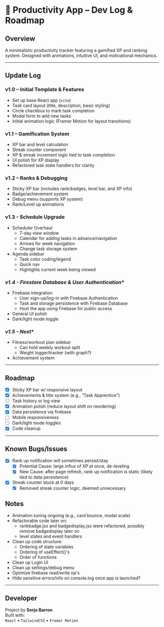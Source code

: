 # 🧠 Productivity App – Dev Log & Roadmap

## Overview
A minimalistic productivity tracker featuring a gamified XP and ranking system. Designed with animations, intuitive UI, and motivational mechanics.

---

## Update Log

### **v1.0 – Initial Template & Features**
- Set up base React app (`vite`)
- Task card layout (title, description, basic styling)
- Circle checkbox to mark task completion
- Modal form to add new tasks
- Initial animation logic (Framer Motion for layout transitions)

### **v1.1 – Gamification System**
- XP bar and level calculation
- Streak counter component
- XP & streak increment logic tied to task completion
- UI polish for XP display
- Refactored task state handlers for clarity

### **v1.2 – Ranks & Debugging**
- Sticky XP bar (includes rank/badges, level bar, and XP info)
- Badge/achievement system
- Debug menu (supports XP system)
- Rank/Level up animations

### **v1.3 - Schedule Upgrade**
- Scheduler Overhaul
    - 7-day view window
    - Calendar for adding tasks in advance/navigation
    - Arrows for week navigation
    - Change task storage system
- Agenda sidebar
    - Task color coding/legend
    - Quick nav
    - Highlights current week being viewed

### *v1.4 - Firestore Database & User Authentication**
- Firebase integration
    - User sign-up/log-in with Firebase Authentication
    - Task and storage persistence with Firebase Database
    - Host the app using Firebase for public access
- General UI polish
- Dark/light mode toggle

### *v1.5 - Next**
- Fitness/workout plan sidebar
    - Can hold weekly workout split
    - Weight logger/tracker (with graph?)
- Achievement system
---

## Roadmap

- [x] Sticky XP bar w/ responsive layout
- [x] Achievements & title system (e.g., “Task Apprentice”)
- [ ] Task history or log view
- [x] Animation polish (reduce layout shift on reordering)
- [x] Data persistence via firebase
- [ ] Mobile responsiveness
- [ ] Dark/light mode toggles
- [x] Code cleanup

---

## Known Bugs/Issues

- [x] Rank up notification will sometimes persist/stay
    - [x] Potential Cause: large influx of XP at once, de-leveling
    - [x] New Cause: after page refresh, rank up notification is static (likely tied to data persistence) 
- [x] Streak counter stuck at 0 days
    - [x] Removed streak counter logic, deemed unnecessary

## Notes

- Animation tuning ongoing (e.g., card bounce, modal scale)
- Refactorable code later on:
    - rankbadge.jsx and badgedisplay.jsx were refactored, possibly remove badgedisplay later on
    - level states and event handlers
- Clean up code structure:
    - Ordering of state variables
    - Ordering of useEffect()'s
    - Order of functions
- Clean up Login UI
- Clean up settings/debug menu
- Optimize firebase read/write op's
- Hide sensitive errors/info on console.log once app is launched?

---

## Developer

Project by **Serjo Barron**  
Built with:  
`React` • `TailwindCSS` • `Framer Motion`